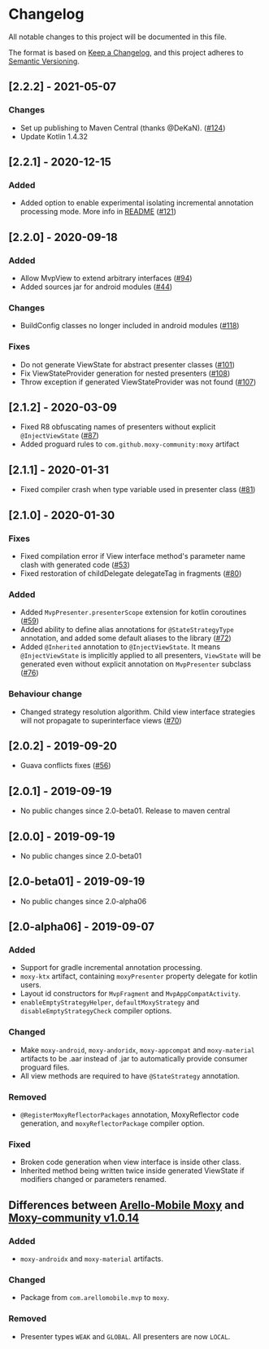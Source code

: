 # Changelog
All notable changes to this project will be documented in this file.

The format is based on [Keep a Changelog](https://keepachangelog.com/en/1.0.0/),
and this project adheres to [Semantic Versioning](https://semver.org/spec/v2.0.0.html).

## [2.2.2] - 2021-05-07
### Changes
- Set up publishing to Maven Central (thanks @DeKaN). ([#124](https://github.com/moxy-community/Moxy/issues/124))
- Update Kotlin 1.4.32


## [2.2.1] - 2020-12-15
### Added
- Added option to enable experimental isolating incremental annotation processing mode. More info in [README](https://github.com/moxy-community/Moxy#new-features-and-compiler-option-for-migration-from-old-version) ([#121](https://github.com/moxy-community/Moxy/issues/121))


## [2.2.0] - 2020-09-18
### Added
- Allow MvpView to extend arbitrary interfaces ([#94](https://github.com/moxy-community/Moxy/issues/94))
- Added sources jar for android modules ([#44](https://github.com/moxy-community/Moxy/issues/44))

### Changes
- BuildConfig classes no longer included in android modules ([#118](https://github.com/moxy-community/Moxy/pull/118))

### Fixes
- Do not generate ViewState for abstract presenter classes ([#101](https://github.com/moxy-community/Moxy/issues/101))
- Fix ViewStateProvider generation for nested presenters ([#108](https://github.com/moxy-community/Moxy/pull/108))
- Throw exception if generated ViewStateProvider was not found ([#107](https://github.com/moxy-community/Moxy/pull/107))


## [2.1.2] - 2020-03-09
- Fixed R8 obfuscating names of presenters without explicit `@InjectViewState` ([#87](https://github.com/moxy-community/Moxy/issues/87))
- Added proguard rules to `com.github.moxy-community:moxy` artifact


## [2.1.1] - 2020-01-31
- Fixed compiler crash when type variable used in presenter class ([#81](https://github.com/moxy-community/Moxy/issues/81))


## [2.1.0] - 2020-01-30
### Fixes
- Fixed compilation error if View interface method's parameter name clash with generated code ([#53](https://github.com/moxy-community/Moxy/issues/53))
- Fixed restoration of childDelegate delegateTag in fragments ([#80](https://github.com/moxy-community/Moxy/pull/80))

### Added
- Added `MvpPresenter.presenterScope` extension for kotlin coroutines ([#59](https://github.com/moxy-community/Moxy/issues/59))
- Added ability to define alias annotations for `@StateStrategyType` annotation, and added some default aliases to the library ([#72](https://github.com/moxy-community/Moxy/issues/72))
- Added `@Inherited` annotation to `@InjectViewState`. It means `@InjectViewState` is implicitly applied to all presenters, `ViewState` will be generated even without explicit annotation on `MvpPresenter` subclass ([#76](https://github.com/moxy-community/Moxy/pull/76))

### Behaviour change
- Changed strategy resolution algorithm. Child view interface strategies will not propagate to superinterface views ([#70](https://github.com/moxy-community/Moxy/issues/70))


## [2.0.2] - 2019-09-20
- Guava conflicts fixes ([#56](https://github.com/moxy-community/Moxy/issues/56))


## [2.0.1] - 2019-09-19
- No public changes since 2.0-beta01. Release to maven central


## [2.0.0] - 2019-09-19
- No public changes since 2.0-beta01


## [2.0-beta01] - 2019-09-19
- No public changes since 2.0-alpha06


## [2.0-alpha06] - 2019-09-07
### Added
- Support for gradle incremental annotation processing.
- `moxy-ktx` artifact, containing `moxyPresenter` property delegate for kotlin users.
- Layout id constructors for `MvpFragment` and `MvpAppCompatActivity`.
- `enableEmptyStrategyHelper`, `defaultMoxyStrategy` and `disableEmptyStrategyCheck` compiler options.

### Changed
- Make `moxy-android`, `moxy-andoridx`, `moxy-appcompat` and `moxy-material` artifacts to be .aar instead of .jar
to automatically provide consumer proguard files.
- All view methods are required to have `@StateStrategy` annotation.

### Removed
- `@RegisterMoxyReflectorPackages` annotation, MoxyReflector code generation, and `moxyReflectorPackage` compiler option.

### Fixed
- Broken code generation when view interface is inside other class.
- Inherited method being written twice inside generated ViewState if modifiers changed or parameters renamed.


## Differences between [Arello-Mobile Moxy](https://github.com/Arello-Mobile/Moxy) and [Moxy-community v1.0.14](https://github.com/moxy-community/Moxy/tree/1.0.14)
### Added
- `moxy-androidx` and `moxy-material` artifacts.

### Changed
- Package from `com.arellomobile.mvp` to `moxy`.

### Removed
- Presenter types `WEAK` and `GLOBAL`. All presenters are now `LOCAL`.